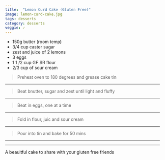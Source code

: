```yaml
---
title:  "Lemon Curd Cake (Gluten Free)"
image: lemon-curd-cake.jpg
tags: desserts
category: desserts
veggie: ✓
---
```


* 150g butter (room temp)
* 3/4 cup caster sugar
* zest and juice of 2 lemons
* 3 eggs
* 1 1 /2 cup GF SR flour
* 2/3 cup of sour cream


> Preheat oven to 180 degrees and grease cake tin

---

> Beat bnutter, sugar and zest until light and fluffy

---

> Beat in eggs, one at a time

---

> Fold in flour, juic and sour cream

---

> Pour into tin and bake for 50 mins

---


---

A beauitful cake to share with your gluten free friends 
